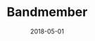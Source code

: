 ---
title: Bandmember
description: Example of not used photo
date: 2018-05-01
tags:
  - notphoto
layout: layouts/post.njk
image: /img/w3images/bandmember.jpg
---